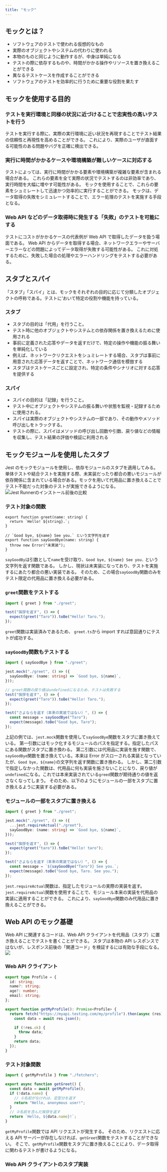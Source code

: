 ```yaml
---
title: "モック"
---
```


## モックとは？

- ソフトウェアのテストで使われる仮想的なもの
- 実際のオブジェクトやシステムの代わりに使われる
- 本物のものと同じように動作するが、中身は単純になる
- テストの際に依存するものや、時間がかかる操作やリソースを置き換えることができる
- 異なるテストケースを作成することができる
- ソフトウェアのテストを効率的に行うために重要な役割を果たす

## モックを使用する目的

### テストを実行環境と同様の状況に近づけることで忠実性の高いテストを行う

テストを実行する際に、実際の実行環境に近い状況を再現することでテスト結果の信頼性と再現性を高めることができる。
これにより、実際のユーザが直面する可能性のある問題やバグを正確に検出できる。

### 実行に時間がかかるケースや環境構築が難しいケースに対応する

テストによっては、実行に時間がかかる要素や環境構築が複雑な要素が含まれる場合がある。
これらの要素を全て実際の状況でテストするのは非効率であり、実行時間を大幅に増やす可能性がある。
モックを使用することで、これらの要素をシュミレートして迅速かつ効率的に実行することができる。
モックは、データ取得の失敗をシミュレートすることで、エラー処理のテストを実施する手段となる。

### Web API などのデータ取得時に発生する「失敗」のテストを可能にする

テストにコストがかかるケースの代表例が Web API で取得したデータを扱う場面である。
Web API からデータを取得する場合、ネットワークエラーやサーバーエラーなどの問題によってデータ取得が失敗する可能性がある。
これに対処するために、失敗した場合の処理やエラーハンドリングをテストする必要がある。

## スタブとスパイ

「スタブ」「スパイ」とは、モックをそれぞれの目的に応じて分類したオブジェクトの呼称である。テストに’おいて特定の役割や機能を持っている。

### スタブ

- スタブの目的は「代用」を行うこと。
- テスト時に他のオブジェクトやシステムとの依存関係を置き換えるために使用される
- 事前に定義された応答やデータを返すだけで、特定の操作や機能の振る舞いを単純化している
- 例えば、ネットワークリクエストをシュミレートする場合、スタブは事前に用意された応答データを返すことで、ネットワーク通信を模倣する
- スタブはテストケースごとに設定され、特定の条件やシナリオに対する応答を提供する

### スパイ

- スパイの目的は「記録」を行うこと。
- テスト中にオブジェクトやシステムの振る舞いや状態を監視・記録するために使用される。
- スパイは実際のオブジェクトやシステムの一部であり、その動作やメソッド呼び出しをトラックする。
- テストの際に、スパイはメソッドの呼び出し回数や引数、戻り値などの情報を収集し、テスト結果の評価や検証に利用される

## モックモジュールを使用したスタブ

Jest のモックモジュールを使用し、依存モジュールのスタブを適用してみる。
単体テストや結合テストを実施する際、未実装だったり都合の悪いモジュールが依存関係に含まれている場合がある。モックを用いて代用品に置き換えることでテスト不能だった対象のテストが実施できるようになる。
![Jest Runnerのインストール前後の比較](/images/frontend-test-summary/mock-module-stub.png)

### テスト対象の関数

```ts: greet.ts
export function greet(name: string) {
  return `Hello! ${string}.`;
}

// `Good bye, ${name} See you.` という文字列を返す
export function sayGoodBye(name: string) {
  throw new Error("未実装");
}
```

`sayGoodBy`は引数として`name`を受け取り、`Good bye, ${name} See you.` という文字列を返す関数である。
しかし、現状は未実装になっており、テストを実施するにあたり都合の悪い実装である。
そのため、この場合`sayGoodBy`関数のみをテスト限定の代用品に置き換える必要がある。

### `greet`関数をテストする

```ts
import { greet } from "./greet";

test("挨拶を返す", () => {
  expect(greet("Taro")).toBe("Hello! Taro.");
});
```

`greet`関数は実装済みであるため、 `greet.ts`から import すれば意図通りにテストが成功する。

### `sayGoodBy`関数もテストする

```ts
import { sayGoodBye } from "./greet";

jest.mock("./greet", () => ({
  sayGoodBye: (name: string) => `Good bye, ${name}`,
}));

// greet関数の戻り値はundefinedになるため、テストは失敗する
test("挨拶を返す", () => {
  expect(greet("Taro")).toBe("Hello! Taro.");
});

test("さよならを返す（本来の実装ではない）", () => {
  const message = sayGoodBye("Taro");
  expect(message).toBe("Good bye, Taro");
});
```

上記の例では、`jest.mock`関数を使用して`sayGoodBye`関数をスタブに置き換えている。
第一引数にはモック化するモジュールのパスを指定する。指定したパスにある関数がスタブに置き換わる。
第二引数には代用品に実装を施す関数で、`sayGoodBye`関数を置き換えている。本来は Error がスローされる実装となっていたが、`Good bye, ${name}`の文字列を返す関数に置き換わる。
しかし、第二引数で指定しなかった関数は、代用品に何も実装を施さないことになり、戻り値が`undefined`になる。これでは本来実装されている`greed`関数が期待通りの値を返さなくなってしまう。
そのため、以下のようにモジュールの一部をスタブに置き換えるように実装する必要がある。

### モジュールの一部をスタブに置き換える

```ts
import { greet } from "./greet";

jest.mock("./greet", () => ({
  ...jest.requireActual("./greet"),
  sayGoodBye: (name: string) => `Good bye, ${name}`,
}));

test("挨拶を返す", () => {
  expect(greet("taro")).toBe("Hello! taro");
});

test("さよならを返す（本来の実装ではない）", () => {
  const message = `${sayGoodBye("Taro")} See you.`;
  expect(message).toBe("Good bye, Taro. See you.");
});
```

`jest.requireActual`関数は、指定したモジュールの実際の実装を返す。
`jest.requireActual`関数を使用することで、モジュール本来の実装を代用品の実装に適用することができる。
これにより、`sayGoodBye`関数のみ代用品に置き換えることができる。

## Web API のモック基礎

Web API に関連するコードは、Web API クライアントを代用品（スタブ）に置き換えることでテストを書くことができる。
スタブは本物の API レスポンスではないが、レスポンス前後の「関連コード」を検証するには有効な手段になる。
![](/images/frontend-test-summary/web-api-stab-by-mock-module.png)

### Web API クライアント

```ts:fetchers.ts
export type Profile = {
  id: string;
  name?: string;
  age?: number;
  email: string;
};

export function getMyProfile(): Promise<Profile> {
  return fetch("https://myapi.testing.com/my/profile").then(async (res) => {
    const data = await res.json();

    if (!res.ok) {
      throw data;
    }
    return data;
  });
}
```

### テスト対象関数

```ts
import { getMyProfile } from "./fetchers";

export async function getGreet() {
  const data = await getMyProfile();
  if (!data.name) {
    // ①名前がなけれは、定型分を返す
    return "Hello, anonymous user!";
  }
  // ②名前を含んだ挨拶を返す
  return `Hello, ${data.name}!`;
}
```

`getMyProfile`関数では API リクエストが発生する。
そのため、リクエストに応える API サーバーが存在しなければ、`getGreet`関数をテストすることができない。
そこで、`getMyProfile`関数をスタブに置き換えることにより、データ取得に関わるテストが書けるようになる。

### Web API クライアントのスタブ実装
